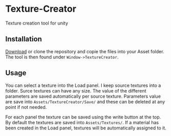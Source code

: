 # Texture-Creator
Texture creation tool for unity

## Installation

[Download](https://github.com/Staross/Texture-Creator/archive/master.zip) or clone the repository and copie the files into your Asset folder. The tool is then found under `Window->TextureCreator`.

## Usage

You can select a texture into the Load panel. I keep source textures into a folder. Surce textures can have any size. The value of the different parameters are saved automatically per source texture. Parameters value are save into `Assets/TextureCreator/Save/` and these can be deleted at any point if not needed.

For each panel the texture can be saved using the write button at the top. By default the textures are saved into `Assets/Textures/`. If a material has been created in the Load panel, textures will be automatically assigned to it.
